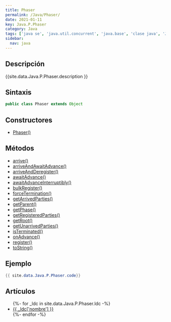 ```yaml
---
title: Phaser
permalink: /Java/Phaser/
date: 2021-01-11
key: Java.P.Phaser
category: Java
tags: ['java se', 'java.util.concurrent', 'java.base', 'clase java', 'Java 1.7']
sidebar: 
  nav: java
---
```


## Descripción
{{site.data.Java.P.Phaser.description }}

## Sintaxis
~~~java
public class Phaser extends Object
~~~

## Constructores
* [Phaser()](/Java/Phaser/Phaser/)

## Métodos
* [arrive()](/Java/Phaser/arrive)
* [arriveAndAwaitAdvance()](/Java/Phaser/arriveAndAwaitAdvance)
* [arriveAndDeregister()](/Java/Phaser/arriveAndDeregister)
* [awaitAdvance()](/Java/Phaser/awaitAdvance)
* [awaitAdvanceInterruptibly()](/Java/Phaser/awaitAdvanceInterruptibly)
* [bulkRegister()](/Java/Phaser/bulkRegister)
* [forceTermination()](/Java/Phaser/forceTermination)
* [getArrivedParties()](/Java/Phaser/getArrivedParties)
* [getParent()](/Java/Phaser/getParent)
* [getPhase()](/Java/Phaser/getPhase)
* [getRegisteredParties()](/Java/Phaser/getRegisteredParties)
* [getRoot()](/Java/Phaser/getRoot)
* [getUnarrivedParties()](/Java/Phaser/getUnarrivedParties)
* [isTerminated()](/Java/Phaser/isTerminated)
* [onAdvance()](/Java/Phaser/onAdvance)
* [register()](/Java/Phaser/register)
* [toString()](/Java/Phaser/toString)

## Ejemplo
~~~java
{{ site.data.Java.P.Phaser.code}}
~~~

## Artículos
<ul>
{%- for _ldc in site.data.Java.P.Phaser.ldc -%}
   <li>
       <a href="{{_ldc['url'] }}">{{ _ldc['nombre'] }}</a>
   </li>
{%- endfor -%}
</ul>
